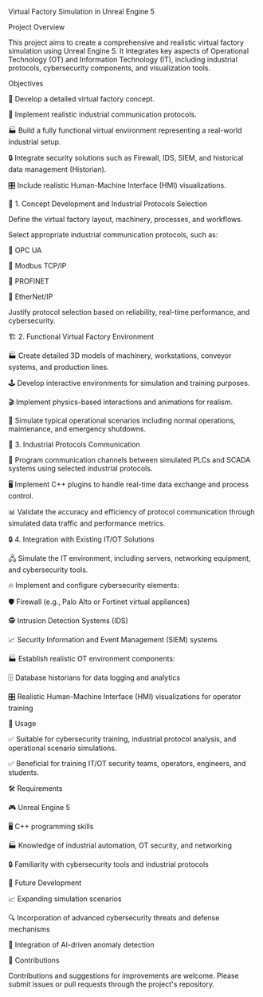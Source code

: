 Virtual Factory Simulation in Unreal Engine 5

Project Overview

This project aims to create a comprehensive and realistic virtual factory simulation using Unreal Engine 5. It integrates key aspects of Operational Technology (OT) and Information Technology (IT), including industrial protocols, cybersecurity components, and visualization tools.

Objectives

📌 Develop a detailed virtual factory concept.

🔗 Implement realistic industrial communication protocols.

🏭 Build a fully functional virtual environment representing a real-world industrial setup.

🔒 Integrate security solutions such as Firewall, IDS, SIEM, and historical data management (Historian).

🎛️ Include realistic Human-Machine Interface (HMI) visualizations.

📌 1. Concept Development and Industrial Protocols Selection

Define the virtual factory layout, machinery, processes, and workflows.

Select appropriate industrial communication protocols, such as:

🔹 OPC UA

🔹 Modbus TCP/IP

🔹 PROFINET

🔹 EtherNet/IP

Justify protocol selection based on reliability, real-time performance, and cybersecurity.

🏗️ 2. Functional Virtual Factory Environment

🏭 Create detailed 3D models of machinery, workstations, conveyor systems, and production lines.

🕹️ Develop interactive environments for simulation and training purposes.

🎬 Implement physics-based interactions and animations for realism.

🚨 Simulate typical operational scenarios including normal operations, maintenance, and emergency shutdowns.

🔗 3. Industrial Protocols Communication

📡 Program communication channels between simulated PLCs and SCADA systems using selected industrial protocols.

🖥️ Implement C++ plugins to handle real-time data exchange and process control.

📊 Validate the accuracy and efficiency of protocol communication through simulated data traffic and performance metrics.

🔒 4. Integration with Existing IT/OT Solutions

🖧 Simulate the IT environment, including servers, networking equipment, and cybersecurity tools.

🔥 Implement and configure cybersecurity elements:

🛡️ Firewall (e.g., Palo Alto or Fortinet virtual appliances)

🕵️ Intrusion Detection Systems (IDS)

📈 Security Information and Event Management (SIEM) systems

🏭 Establish realistic OT environment components:

🗄️ Database historians for data logging and analytics

🎛️ Realistic Human-Machine Interface (HMI) visualizations for operator training

🚀 Usage

✅ Suitable for cybersecurity training, industrial protocol analysis, and operational scenario simulations.

✅ Beneficial for training IT/OT security teams, operators, engineers, and students.

🛠️ Requirements

🎮 Unreal Engine 5

🖥️ C++ programming skills

🏭 Knowledge of industrial automation, OT security, and networking

🔒 Familiarity with cybersecurity tools and industrial protocols

🔄 Future Development

📈 Expanding simulation scenarios

🔍 Incorporation of advanced cybersecurity threats and defense mechanisms

🤖 Integration of AI-driven anomaly detection

🤝 Contributions

Contributions and suggestions for improvements are welcome. Please submit issues or pull requests through the project's repository.
